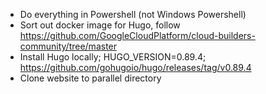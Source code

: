 - Do everything in Powershell (not Windows Powershell)
- Sort out docker image for Hugo, follow https://github.com/GoogleCloudPlatform/cloud-builders-community/tree/master
- Install Hugo locally;  HUGO_VERSION=0.89.4; https://github.com/gohugoio/hugo/releases/tag/v0.89.4
- Clone website to parallel directory
